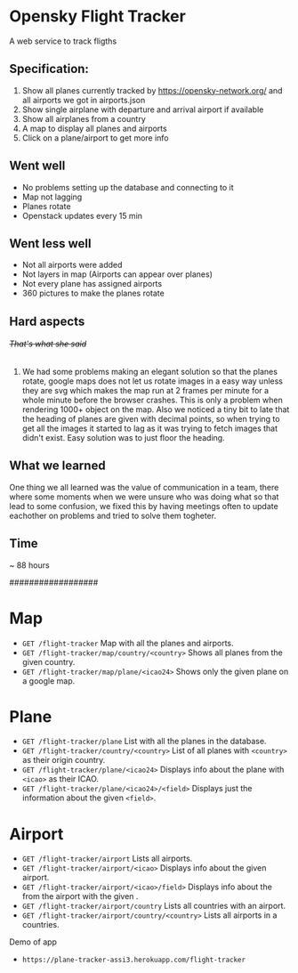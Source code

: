 # Opensky Flight Tracker
A web service to track fligths

## Specification:
1. Show all planes currently tracked by https://opensky-network.org/ and all airports we got in airports.json
2. Show single airplane with departure and arrival airport if available
3. Show all airplanes from a country
4. A map to display all planes and airports
5. Click on a plane/airport to get more info

## Went well
* No problems setting up the database and connecting to it
* Map not lagging
* Planes rotate
* Openstack updates every 15 min

## Went less well
* Not all airports were added
* Not layers in map (Airports can appear over planes)
* Not every plane has assigned airports 
* 360 pictures to make the planes rotate

## Hard aspects 
###### ~~That's what she said~~
1. We had some problems making an elegant solution so that the planes rotate, google maps does not let us rotate images in a easy way 
unless they are svg which makes the map run at 2 frames per minute for a whole minute before the browser crashes. This is only a 
problem when rendering 1000+ object on the map. Also we noticed a tiny bit to late that the heading of planes are given with decimal points, so when trying to get all the images it started to lag as it was trying to fetch images that didn't exist. Easy solution was to 
just floor the heading.

## What we learned
One thing we all learned was the value of communication in a team, there where some moments when we were unsure who was doing what
so that lead to some confusion, we fixed this by having meetings often to update eachother on problems and tried to solve them togheter.

## Time
~ 88 hours


##################
# Map
* `GET /flight-tracker` Map with all the planes and airports. 
* `GET /flight-tracker/map/country/<country>` Shows all planes from the given country.
* `GET /flight-tracker/map/plane/<icao24>` Shows only the given plane on a google map.

# Plane
* `GET /flight-tracker/plane` List with all the planes in the database.
* `GET /flight-tracker/country/<country>` List of all planes with `<country>` as their origin country.
* `GET /flight-tracker/plane/<icao24>` Displays info about the plane with `<icao>` as their ICAO.
* `GET /flight-tracker/plane/<icao24>/<field>` Displays just the information about the given `<field>`.

# Airport
* `GET /flight-tracker/airport` Lists all airports.
* `GET /flight-tracker/airport/<icao>` Displays info about the given airport.
* `GET /flight-tracker/airport/<icao>/field>` Displays info about the <field> from the airport with the given <icao>.
* `GET /flight-tracker/airport/country` Lists all countries with an airport.
* `GET /flight-tracker/airport/country/<country>` Lists all airports in a countries.

Demo of app
* `https://plane-tracker-assi3.herokuapp.com/flight-tracker`
